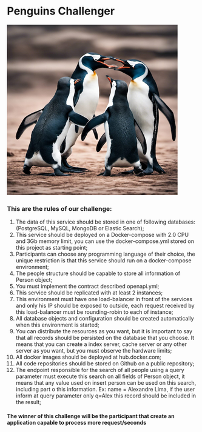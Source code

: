 # Penguins Challenger

![alt text](https://github.com/ajlima/penguins-challenge/blob/3fe3be7589ed5ef80738bb78217146cb11418aae/images/penguins-challenge.jpg?raw=true)

### This are the rules of our challenge:
    
  1) The data of this service should be stored in one of following databases: (PostgreSQL, MySQL, MongoDB or Elastic Search);
  2) This service should be deployed on a Docker-compose with 2.0 CPU and 3Gb memory limit, you can use the docker-compose.yml stored on this project as starting point;
  3) Participants can choose any programming language of their choice, the unique restriction is that this service should run on a docker-compose environment;
  4) The people structure should be capable to store all information of Person object;
  5) You must implement the contract described openapi.yml;
  6) This service should be replicated with at least 2 instances;
  7) This environment must have one load-balancer in front of the services and only his IP should be exposed to outside, each request received by this load-balancer must be rounding-robin to each of instance;
  8) All database objects and configuration should be created automatically when this environment is started;
  9) You can distribute the resources as you want, but it is important to say that all records should be persisted on the database that you choose.  It means that you can create a index server, cache server or any other server as you want, but you must observe the hardware limits;
  10) All docker images should be deployed at hub.docker.com;
  11) All code repositories should be stored on Github on a public repository;
  12) The endpoint responsible for the search of all people using a query parameter must execute this search on all fields of Person object, it means that any value used on insert person can be used on this search, including part o this information. Ex: name = Alexandre Lima, if the user inform at query parameter only q=Alex this record should be included in the result;

#### The winner of this challenge will be the participant that create an application capable to process more request/seconds
